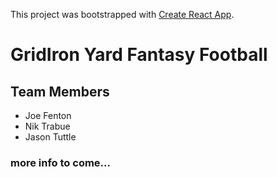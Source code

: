 This project was bootstrapped with [Create React App](https://github.com/facebookincubator/create-react-app).

# GridIron Yard Fantasy Football
## Team Members
+ Joe Fenton
+ Nik Trabue
+ Jason Tuttle

### more info to come...
